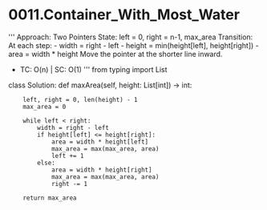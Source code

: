 # 0011.Container_With_Most_Water
'''
Approach: Two Pointers
State:
    left = 0, right = n-1, max_area
Transition:
    At each step:
        - width  = right - left
        - height = min(height[left], height[right])
        - area   = width * height
    Move the pointer at the shorter line inward.

* TC: O(n) | SC: O(1)
'''
from typing import List

class Solution:
    def maxArea(self, height: List[int]) -> int:

        left, right = 0, len(height) - 1
        max_area = 0

        while left < right:
            width = right - left
            if height[left] <= height[right]:
                area = width * height[left]
                max_area = max(max_area, area)
                left += 1
            else:
                area = width * height[right]
                max_area = max(max_area, area)
                right -= 1

        return max_area
